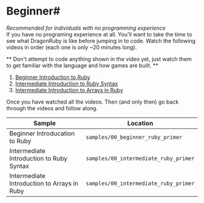 # Beginner#
*Recommended for individuals with no programming experience*<br>
   If you have no programing experience at all. You'll want to take the
   time to see what DragonRuby is like before jumping in to code. Watch
   the following videos in order (each one is only ~20 minutes long).

   ** Don't attempt to code anything shown in the video yet, just watch them to
   get familiar with the language and how games are built. **

  1. [Beginner Introduction to Ruby](https://www.youtube.com/watch?v=ixw7TJhU08E)
  1. [Intermediate Introduction to Ruby Syntax](https://www.youtube.com/watch?v=HG-XRZ5Ppgc)
  1. [Intermediate Introduction to Arrays in Ruby](https://www.youtube.com/watch?v=N72sEYFRqfo)

   Once you have watched all the videos. Then (and only then) go back
   through the videos and follow along. 

  |Sample|Location|
  |--|--|
  |Beginner Introducation to Ruby|`samples/00_beginner_ruby_primer`|
  |Intermediate Introduction to Ruby Syntax|`samples/00_intermediate_ruby_primer`|
  |Intermediate Introduction to Arrays in Ruby|`samples/00_intermediate_ruby_primer`|
  
  <br>